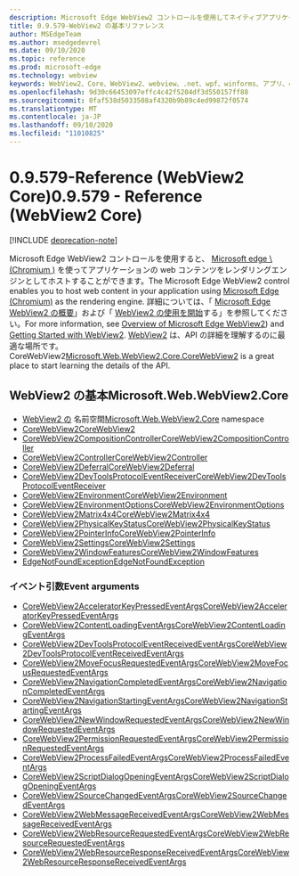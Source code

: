 ```yaml
---
description: Microsoft Edge WebView2 コントロールを使用してネイティブアプリケーションに web 技術 (HTML、CSS、JavaScript) を埋め込む
title: 0.9.579-WebView2 の基本リファレンス
author: MSEdgeTeam
ms.author: msedgedevrel
ms.date: 09/10/2020
ms.topic: reference
ms.prod: microsoft-edge
ms.technology: webview
keywords: WebView2、Core、WebView2、webview、.net、wpf、winforms、アプリ、edge、CoreWebView2、CoreWebView2Controller、browser control、edge html
ms.openlocfilehash: 9d30c66453097effc4c42f5204df3d550157ff88
ms.sourcegitcommit: 0faf538d5033508af4320b9b89c4ed99872f0574
ms.translationtype: MT
ms.contentlocale: ja-JP
ms.lasthandoff: 09/10/2020
ms.locfileid: "11010825"
---
```

# <span data-ttu-id="57c82-104">0.9.579-Reference (WebView2 Core)</span><span class="sxs-lookup"><span data-stu-id="57c82-104">0.9.579 - Reference (WebView2 Core)</span></span>  

[!INCLUDE [deprecation-note](../includes/deprecation-note.md)]

<span data-ttu-id="57c82-105">Microsoft Edge WebView2 コントロールを使用すると、 [Microsoft edge \ (Chromium \)](https://www.microsoftedgeinsider.com) を使ってアプリケーションの web コンテンツをレンダリングエンジンとしてホストすることができます。</span><span class="sxs-lookup"><span data-stu-id="57c82-105">The Microsoft Edge WebView2 control enables you to host web content in your application using [Microsoft Edge \(Chromium\)](https://www.microsoftedgeinsider.com) as the rendering engine.</span></span>  <span data-ttu-id="57c82-106">詳細については、「 [Microsoft Edge WebView2 の概要](../../index.md)」および「 [WebView2 の使用を開始](../../gettingstarted/win32.md)する」を参照してください。</span><span class="sxs-lookup"><span data-stu-id="57c82-106">For more information, see [Overview of Microsoft Edge WebView2](../../index.md)) and [Getting Started with WebView2](../../gettingstarted/win32.md).</span></span>  <span data-ttu-id="57c82-107">[WebView2](0-9-538/microsoft-web-webview2-core-corewebview2.md) は、API の詳細を理解するのに最適な場所です。 CoreWebView2</span><span class="sxs-lookup"><span data-stu-id="57c82-107">[Microsoft.Web.WebView2.Core.CoreWebView2](0-9-538/microsoft-web-webview2-core-corewebview2.md) is a great place to start learning the details of the API.</span></span>  

## <span data-ttu-id="57c82-108">WebView2 の基本</span><span class="sxs-lookup"><span data-stu-id="57c82-108">Microsoft.Web.WebView2.Core</span></span>
*   <span data-ttu-id="57c82-109">[WebView2 の](0-9-538/namespace-microsoft-web-webview2-core.md) 名前空間</span><span class="sxs-lookup"><span data-stu-id="57c82-109">[Microsoft.Web.WebView2.Core](0-9-538/namespace-microsoft-web-webview2-core.md) namespace</span></span>
*   [<span data-ttu-id="57c82-110">CoreWebView2</span><span class="sxs-lookup"><span data-stu-id="57c82-110">CoreWebView2</span></span>](0-9-538/microsoft-web-webview2-core-corewebview2.md)
*   [<span data-ttu-id="57c82-111">CoreWebView2CompositionController</span><span class="sxs-lookup"><span data-stu-id="57c82-111">CoreWebView2CompositionController</span></span>](0-9-538/microsoft-web-webview2-core-corewebview2compositioncontroller.md)
*   [<span data-ttu-id="57c82-112">CoreWebView2Controller</span><span class="sxs-lookup"><span data-stu-id="57c82-112">CoreWebView2Controller</span></span>](0-9-538/microsoft-web-webview2-core-corewebview2controller.md)
*   [<span data-ttu-id="57c82-113">CoreWebView2Deferral</span><span class="sxs-lookup"><span data-stu-id="57c82-113">CoreWebView2Deferral</span></span>](0-9-538/microsoft-web-webview2-core-corewebview2deferral.md)
*   [<span data-ttu-id="57c82-114">CoreWebView2DevToolsProtocolEventReceiver</span><span class="sxs-lookup"><span data-stu-id="57c82-114">CoreWebView2DevToolsProtocolEventReceiver</span></span>](0-9-538/microsoft-web-webview2-core-corewebview2devtoolsprotocoleventreceiver.md)
*   [<span data-ttu-id="57c82-115">CoreWebView2Environment</span><span class="sxs-lookup"><span data-stu-id="57c82-115">CoreWebView2Environment</span></span>](0-9-538/microsoft-web-webview2-core-corewebview2environment.md)
*   [<span data-ttu-id="57c82-116">CoreWebView2EnvironmentOptions</span><span class="sxs-lookup"><span data-stu-id="57c82-116">CoreWebView2EnvironmentOptions</span></span>](0-9-538/microsoft-web-webview2-core-corewebview2environmentoptions.md)
*   [<span data-ttu-id="57c82-117">CoreWebView2Matrix4x4</span><span class="sxs-lookup"><span data-stu-id="57c82-117">CoreWebView2Matrix4x4</span></span>](0-9-538/microsoft-web-webview2-core-corewebview2matrix4x4.md)
*   [<span data-ttu-id="57c82-118">CoreWebView2PhysicalKeyStatus</span><span class="sxs-lookup"><span data-stu-id="57c82-118">CoreWebView2PhysicalKeyStatus</span></span>](0-9-538/microsoft-web-webview2-core-corewebview2physicalkeystatus.md)
*   [<span data-ttu-id="57c82-119">CoreWebView2PointerInfo</span><span class="sxs-lookup"><span data-stu-id="57c82-119">CoreWebView2PointerInfo</span></span>](0-9-538/microsoft-web-webview2-core-corewebview2pointerinfo.md)
*   [<span data-ttu-id="57c82-120">CoreWebView2Settings</span><span class="sxs-lookup"><span data-stu-id="57c82-120">CoreWebView2Settings</span></span>](0-9-538/microsoft-web-webview2-core-corewebview2settings.md)
*   [<span data-ttu-id="57c82-121">CoreWebView2WindowFeatures</span><span class="sxs-lookup"><span data-stu-id="57c82-121">CoreWebView2WindowFeatures</span></span>](0-9-538/microsoft-web-webview2-core-corewebview2windowfeatures.md)
*   [<span data-ttu-id="57c82-122">EdgeNotFoundException</span><span class="sxs-lookup"><span data-stu-id="57c82-122">EdgeNotFoundException</span></span>](0-9-538/microsoft-web-webview2-core-edgenotfoundexception.md)

### <span data-ttu-id="57c82-123">イベント引数</span><span class="sxs-lookup"><span data-stu-id="57c82-123">Event arguments</span></span>

*   [<span data-ttu-id="57c82-124">CoreWebView2AcceleratorKeyPressedEventArgs</span><span class="sxs-lookup"><span data-stu-id="57c82-124">CoreWebView2AcceleratorKeyPressedEventArgs</span></span>](0-9-538/microsoft-web-webview2-core-corewebview2acceleratorkeypressedeventargs.md)
*   [<span data-ttu-id="57c82-125">CoreWebView2ContentLoadingEventArgs</span><span class="sxs-lookup"><span data-stu-id="57c82-125">CoreWebView2ContentLoadingEventArgs</span></span>](0-9-538/microsoft-web-webview2-core-corewebview2contentloadingeventargs.md)
*   [<span data-ttu-id="57c82-126">CoreWebView2DevToolsProtocolEventReceivedEventArgs</span><span class="sxs-lookup"><span data-stu-id="57c82-126">CoreWebView2DevToolsProtocolEventReceivedEventArgs</span></span>](0-9-538/microsoft-web-webview2-core-corewebview2devtoolsprotocoleventreceivedeventargs.md)
*   [<span data-ttu-id="57c82-127">CoreWebView2MoveFocusRequestedEventArgs</span><span class="sxs-lookup"><span data-stu-id="57c82-127">CoreWebView2MoveFocusRequestedEventArgs</span></span>](0-9-538/microsoft-web-webview2-core-corewebview2movefocusrequestedeventargs.md)
*   [<span data-ttu-id="57c82-128">CoreWebView2NavigationCompletedEventArgs</span><span class="sxs-lookup"><span data-stu-id="57c82-128">CoreWebView2NavigationCompletedEventArgs</span></span>](0-9-538/microsoft-web-webview2-core-corewebview2navigationcompletedeventargs.md)
*   [<span data-ttu-id="57c82-129">CoreWebView2NavigationStartingEventArgs</span><span class="sxs-lookup"><span data-stu-id="57c82-129">CoreWebView2NavigationStartingEventArgs</span></span>](0-9-538/microsoft-web-webview2-core-corewebview2navigationstartingeventargs.md)
*   [<span data-ttu-id="57c82-130">CoreWebView2NewWindowRequestedEventArgs</span><span class="sxs-lookup"><span data-stu-id="57c82-130">CoreWebView2NewWindowRequestedEventArgs</span></span>](0-9-538/microsoft-web-webview2-core-corewebview2newwindowrequestedeventargs.md)
*   [<span data-ttu-id="57c82-131">CoreWebView2PermissionRequestedEventArgs</span><span class="sxs-lookup"><span data-stu-id="57c82-131">CoreWebView2PermissionRequestedEventArgs</span></span>](0-9-538/microsoft-web-webview2-core-corewebview2permissionrequestedeventargs.md)
*   [<span data-ttu-id="57c82-132">CoreWebView2ProcessFailedEventArgs</span><span class="sxs-lookup"><span data-stu-id="57c82-132">CoreWebView2ProcessFailedEventArgs</span></span>](0-9-538/microsoft-web-webview2-core-corewebview2processfailedeventargs.md)
*   [<span data-ttu-id="57c82-133">CoreWebView2ScriptDialogOpeningEventArgs</span><span class="sxs-lookup"><span data-stu-id="57c82-133">CoreWebView2ScriptDialogOpeningEventArgs</span></span>](0-9-538/microsoft-web-webview2-core-corewebview2scriptdialogopeningeventargs.md)
*   [<span data-ttu-id="57c82-134">CoreWebView2SourceChangedEventArgs</span><span class="sxs-lookup"><span data-stu-id="57c82-134">CoreWebView2SourceChangedEventArgs</span></span>](0-9-538/microsoft-web-webview2-core-corewebview2sourcechangedeventargs.md)
*   [<span data-ttu-id="57c82-135">CoreWebView2WebMessageReceivedEventArgs</span><span class="sxs-lookup"><span data-stu-id="57c82-135">CoreWebView2WebMessageReceivedEventArgs</span></span>](0-9-538/microsoft-web-webview2-core-corewebview2webmessagereceivedeventargs.md)
*   [<span data-ttu-id="57c82-136">CoreWebView2WebResourceRequestedEventArgs</span><span class="sxs-lookup"><span data-stu-id="57c82-136">CoreWebView2WebResourceRequestedEventArgs</span></span>](0-9-538/microsoft-web-webview2-core-corewebview2webresourcerequestedeventargs.md)
*   [<span data-ttu-id="57c82-137">CoreWebView2WebResourceResponseReceivedEventArgs</span><span class="sxs-lookup"><span data-stu-id="57c82-137">CoreWebView2WebResourceResponseReceivedEventArgs</span></span>](0-9-538/microsoft-web-webview2-core-corewebview2webresourceresponsereceivedeventargs.md)
